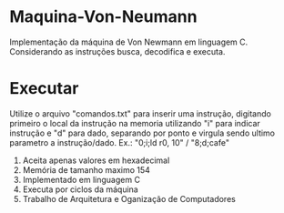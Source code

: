 # Maquina-Von-Neumann
Implementação da máquina de Von Newmann em linguagem C. 
Considerando as instruções busca, decodifica e executa.

# Executar
Utilize o arquivo "comandos.txt" para inserir uma instrução, digitando primeiro o local da instrução na memoria utilizando "i" para indicar instrução e "d" para dado, separando por ponto e virgula sendo ultimo parametro a instrução/dado. Ex.: "0;i;ld r0, 10" / "8;d;cafe" 

1. Aceita apenas valores em hexadecimal
2. Memória de tamanho maximo 154
3. Implementado em linguagem C 
4. Executa por ciclos da máquina
5. Trabalho de Arquitetura e Oganização de Computadores
